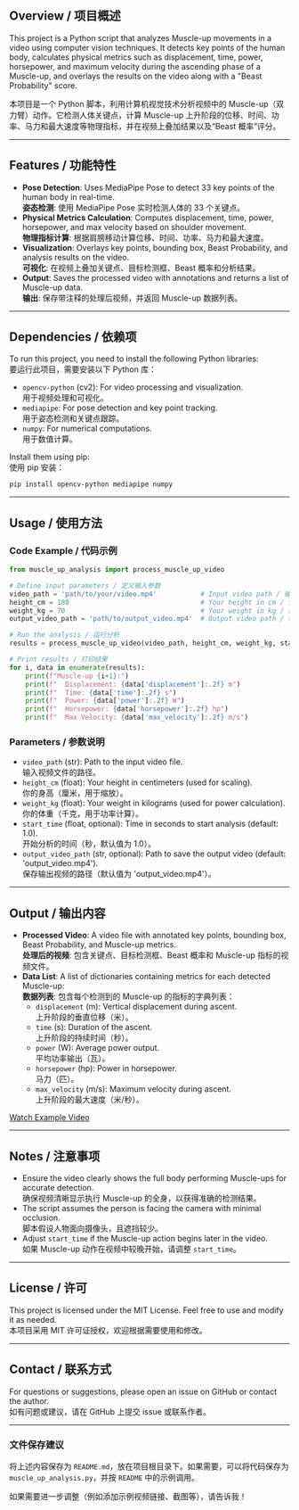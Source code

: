 ## Overview / 项目概述

This project is a Python script that analyzes Muscle-up movements in a video using computer vision techniques. It detects key points of the human body, calculates physical metrics such as displacement, time, power, horsepower, and maximum velocity during the ascending phase of a Muscle-up, and overlays the results on the video along with a "Beast Probability" score.

本项目是一个 Python 脚本，利用计算机视觉技术分析视频中的 Muscle-up（双力臂）动作。它检测人体关键点，计算 Muscle-up 上升阶段的位移、时间、功率、马力和最大速度等物理指标，并在视频上叠加结果以及“Beast 概率”评分。

---

## Features / 功能特性

- **Pose Detection**: Uses MediaPipe Pose to detect 33 key points of the human body in real-time.  
  **姿态检测**: 使用 MediaPipe Pose 实时检测人体的 33 个关键点。
- **Physical Metrics Calculation**: Computes displacement, time, power, horsepower, and max velocity based on shoulder movement.  
  **物理指标计算**: 根据肩膀移动计算位移、时间、功率、马力和最大速度。
- **Visualization**: Overlays key points, bounding box, Beast Probability, and analysis results on the video.  
  **可视化**: 在视频上叠加关键点、目标检测框、Beast 概率和分析结果。
- **Output**: Saves the processed video with annotations and returns a list of Muscle-up data.  
  **输出**: 保存带注释的处理后视频，并返回 Muscle-up 数据列表。

---

## Dependencies / 依赖项

To run this project, you need to install the following Python libraries:  
要运行此项目，需要安装以下 Python 库：

- `opencv-python` (cv2): For video processing and visualization.  
  用于视频处理和可视化。
- `mediapipe`: For pose detection and key point tracking.  
  用于姿态检测和关键点跟踪。
- `numpy`: For numerical computations.  
  用于数值计算。

Install them using pip:  
使用 pip 安装：
```bash
pip install opencv-python mediapipe numpy
```

---

## Usage / 使用方法

### Code Example / 代码示例
```python
from muscle_up_analysis import process_muscle_up_video

# Define input parameters / 定义输入参数
video_path = 'path/to/your/video.mp4'           # Input video path / 输入视频路径
height_cm = 180                                 # Your height in cm / 你的身高（厘米）
weight_kg = 70                                  # Your weight in kg / 你的体重（千克）
output_video_path = 'path/to/output_video.mp4'  # Output video path / 输出视频路径

# Run the analysis / 运行分析
results = process_muscle_up_video(video_path, height_cm, weight_kg, start_time=1.0, output_video_path=output_video_path)

# Print results / 打印结果
for i, data in enumerate(results):
    print(f"Muscle-up {i+1}:")
    print(f"  Displacement: {data['displacement']:.2f} m")
    print(f"  Time: {data['time']:.2f} s")
    print(f"  Power: {data['power']:.2f} W")
    print(f"  Horsepower: {data['horsepower']:.2f} hp")
    print(f"  Max Velocity: {data['max_velocity']:.2f} m/s")
```

### Parameters / 参数说明
- `video_path` (str): Path to the input video file.  
  输入视频文件的路径。
- `height_cm` (float): Your height in centimeters (used for scaling).  
  你的身高（厘米，用于缩放）。
- `weight_kg` (float): Your weight in kilograms (used for power calculation).  
  你的体重（千克，用于功率计算）。
- `start_time` (float, optional): Time in seconds to start analysis (default: 1.0).  
  开始分析的时间（秒，默认值为 1.0）。
- `output_video_path` (str, optional): Path to save the output video (default: 'output_video.mp4').  
  保存输出视频的路径（默认值为 'output_video.mp4'）。

---

## Output / 输出内容

- **Processed Video**: A video file with annotated key points, bounding box, Beast Probability, and Muscle-up metrics.  
  **处理后的视频**: 包含关键点、目标检测框、Beast 概率和 Muscle-up 指标的视频文件。
- **Data List**: A list of dictionaries containing metrics for each detected Muscle-up:  
  **数据列表**: 包含每个检测到的 Muscle-up 的指标的字典列表：
  - `displacement` (m): Vertical displacement during ascent.  
    上升阶段的垂直位移（米）。
  - `time` (s): Duration of the ascent.  
    上升阶段的持续时间（秒）。
  - `power` (W): Average power output.  
    平均功率输出（瓦）。
  - `horsepower` (hp): Power in horsepower.  
    马力（匹）。
  - `max_velocity` (m/s): Maximum velocity during ascent.  
    上升阶段的最大速度（米/秒）。
    
[Watch Example Video](https://www.bilibili.com/video/BV1xk9RY3E9k/?vd_source=bc499aa91cecc9b938f44372fe471cce#reply256332236225)

---

## Notes / 注意事项

- Ensure the video clearly shows the full body performing Muscle-ups for accurate detection.  
  确保视频清晰显示执行 Muscle-up 的全身，以获得准确的检测结果。
- The script assumes the person is facing the camera with minimal occlusion.  
  脚本假设人物面向摄像头，且遮挡较少。
- Adjust `start_time` if the Muscle-up action begins later in the video.  
  如果 Muscle-up 动作在视频中较晚开始，请调整 `start_time`。

---

## License / 许可

This project is licensed under the MIT License. Feel free to use and modify it as needed.  
本项目采用 MIT 许可证授权，欢迎根据需要使用和修改。

---

## Contact / 联系方式

For questions or suggestions, please open an issue on GitHub or contact the author.  
如有问题或建议，请在 GitHub 上提交 issue 或联系作者。

---

### 文件保存建议
将上述内容保存为 `README.md`，放在项目根目录下。如果需要，可以将代码保存为 `muscle_up_analysis.py`，并按 `README` 中的示例调用。

如果需要进一步调整（例如添加示例视频链接、截图等），请告诉我！
